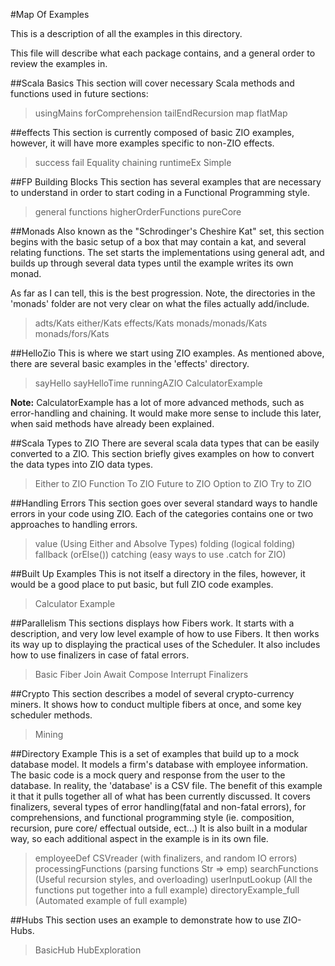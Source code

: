 #Map Of Examples

This is a description of all the examples in this 
directory. 

This file will describe what each package contains, and a general
order to review the examples in. 

##Scala Basics
 This section will cover necessary Scala methods and functions used in 
 future sections:
 >usingMains
 >forComprehension
 >tailEndRecursion
 >map
 >flatMap

##effects
This section is currently composed of basic ZIO examples, however, it will
have more examples specific to non-ZIO effects.

>success
>fail
> Equality
> chaining
> runtimeEx
> Simple

##FP Building Blocks
This section has several examples that are necessary to understand in order to
start coding in a Functional Programming style.

>general functions
>higherOrderFunctions
> pureCore

##Monads
Also known as the "Schrodinger's Cheshire Kat" set, this section begins with the basic 
setup of a box that may contain a kat, and several relating functions. The set starts
the implementations using general adt, and builds up through several data types
until the example writes its own monad. 

As far as I can tell, this is the best progression. Note, the directories in the 'monads' folder are not very clear 
on what the files actually add/include.

>adts/Kats
>either/Kats
>effects/Kats
> monads/monads/Kats
> monads/fors/Kats

##HelloZio
This is where we start using ZIO examples. As mentioned above, there are several basic examples 
in the 'effects' directory. 

>sayHello
> sayHelloTime
> runningAZIO
> CalculatorExample
 
**Note:** CalculatorExample has a lot of more advanced methods, such as error-handling and chaining. It would make more sense to
include this later, when said methods have already been explained.

##Scala Types to ZIO
There are several scala data types that can be easily converted to a ZIO. This section briefly gives examples on how to
convert the data types into ZIO data types.

>Either to ZIO
> Function To ZIO
> Future to ZIO
> Option to ZIO
> Try to ZIO

##Handling Errors
This section goes over several standard ways to handle errors in your code using ZIO. Each of the categories contains one or 
two approaches to handling errors.

>value (Using Either and Absolve Types)
>folding (logical folding)
> fallback (orElse())
> catching (easy ways to use .catch for ZIO)

##Built Up Examples
This is not itself a directory in the files, however, it would be a good place to put basic, but full ZIO
code examples. 
>Calculator Example

##Parallelism
This sections displays how Fibers work. It starts with a description, and very low level example of how to use Fibers.
It then works its way up to displaying the practical uses of the Scheduler. It also includes how to use finalizers in 
case of fatal errors.

> Basic Fiber
> Join
> Await
> Compose
> Interrupt
> Finalizers 


##Crypto
This section describes a model of several crypto-currency miners. It shows how to conduct multiple fibers at once, and
some key scheduler methods. 

>Mining


##Directory Example
This is a set of examples that build up to a mock database model. It models a firm's database with employee information.
The basic code is a mock query and response from the user to the database. In reality, the 'database' is a CSV file.
The benefit of this example it that it pulls together all of what has been currently discussed. It covers finalizers,
several types of error handling(fatal and non-fatal errors), for comprehensions, and
functional programming style (ie. composition, recursion, pure core/ effectual outside, ect...)
It is also built in a modular way, so each additional aspect in the example is in its own file. 

> employeeDef
> CSVreader (with finalizers, and random IO errors)
> processingFunctions (parsing functions Str => emp)
> searchFunctions (Useful recursion styles, and overloading)
> userInputLookup (All the functions put together into a full example)
> directoryExample_full (Automated example of full example)

##Hubs
This section uses an example to demonstrate how to use ZIO-Hubs. 

>BasicHub
>HubExploration
